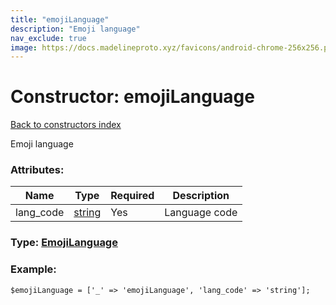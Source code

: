 ```yaml
---
title: "emojiLanguage"
description: "Emoji language"
nav_exclude: true
image: https://docs.madelineproto.xyz/favicons/android-chrome-256x256.png
---
```

# Constructor: emojiLanguage  
[Back to constructors index](/API_docs/constructors/index.html)



Emoji language

### Attributes:

| Name     |    Type       | Required | Description |
|----------|---------------|----------|-------------|
|lang\_code|[string](/API_docs/types/string.html) | Yes|Language code|



### Type: [EmojiLanguage](/API_docs/types/EmojiLanguage.html)


### Example:

```
$emojiLanguage = ['_' => 'emojiLanguage', 'lang_code' => 'string'];
```  

